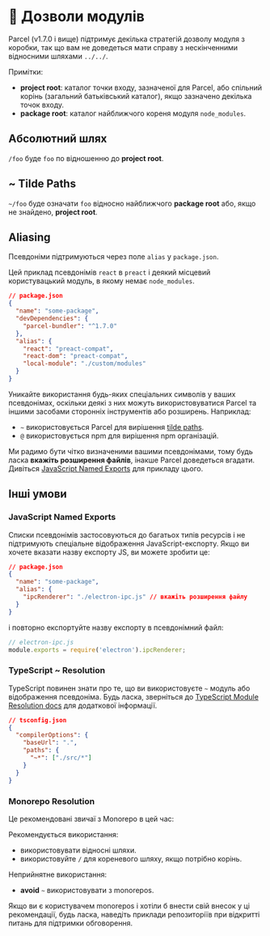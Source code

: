 # 📔 Дозволи модулів

Parcel (v1.7.0 і вище) підтримує декілька стратегій дозволу модуля з коробки, так що вам не доведеться мати справу з нескінченними відносними шляхами `../../`.

Примітки:

- **project root**: каталог точки входу, зазначеної для Parcel, або спільний корінь (загальний батьківський каталог), якщо зазначено декілька точок входу.
- **package root**: каталог найближчого кореня модуля `node_modules`.

## Абсолютний шлях

`/foo` буде `foo` по відношенню до **project root**.

## ~ Tilde Paths

`~/foo` буде означати `foo` відносно найближчого **package root** або, якщо не знайдено, **project root**.

## Aliasing

Псевдоніми підтримуються через поле `alias` у `package.json`.

Цей приклад псевдонімів `react` в `preact` і деякий місцевий користувацький модуль, в якому немає `node_modules`.

```json
// package.json
{
  "name": "some-package",
  "devDependencies": {
    "parcel-bundler": "^1.7.0"
  },
  "alias": {
    "react": "preact-compat",
    "react-dom": "preact-compat",
    "local-module": "./custom/modules"
  }
}
```

Уникайте використання будь-яких спеціальних символів у ваших псевдонімах, оскільки деякі з них можуть використовуватися Parcel та іншими засобами сторонніх інструментів або розширень. Наприклад:

- `~` використовується Parcel для вирішення [tilde paths](#~-tilde-paths).
- `@` використовується npm для вирішення npm організацій.

Ми радимо бути чітко визначеними вашими псевдонімами, тому будь ласка **вкажіть розширення файлів**, інакше Parcel доведеться вгадати. Дивіться [JavaScript Named Exports](#JavaScript-Named-Exports) для прикладу цього.

## Інші умови

### JavaScript Named Exports

Списки псевдонімів застосовуються до багатьох типів ресурсів і не підтримують спеціальне відображення JavaScript-експорту. Якщо ви хочете вказати назву експорту JS, ви можете зробити це:

```json
// package.json
{
  "name": "some-package",
  "alias": {
    "ipcRenderer": "./electron-ipc.js" // вкажіть розширення файлу
  }
}
```

і повторно експортуйте назву експорту в псевдонімний файл:

```javascript
// electron-ipc.js
module.exports = require('electron').ipcRenderer;
```

### TypeScript ~ Resolution

TypeScript повинен знати про те, що ви використовуєте `~` модуль або відображення псевдоніма. Будь ласка, зверніться до [TypeScript Module Resolution docs](https://www.typescriptlang.org/docs/handbook/module-resolution.html) для додаткової інформації.

```json
// tsconfig.json
{
  "compilerOptions": {
    "baseUrl": ".",
    "paths": {
      "~*": ["./src/*"]
    }
  }
}
```

### Monorepo Resolution

Це рекомендовані звичаї з Monorepo в цей час:

Рекомендується використання:

- використовувати відносні шляхи.
- використовуйте `/` для кореневого шляху, якщо потрібно корінь.

Неприйнятне використання:

- **avoid** `~` використовувати з monorepos.

Якщо ви є користувачем monorepos і хотіли б внести свій внесок у ці рекомендації, будь ласка, наведіть приклади репозиторіїв при відкритті питань для підтримки обговорення.
